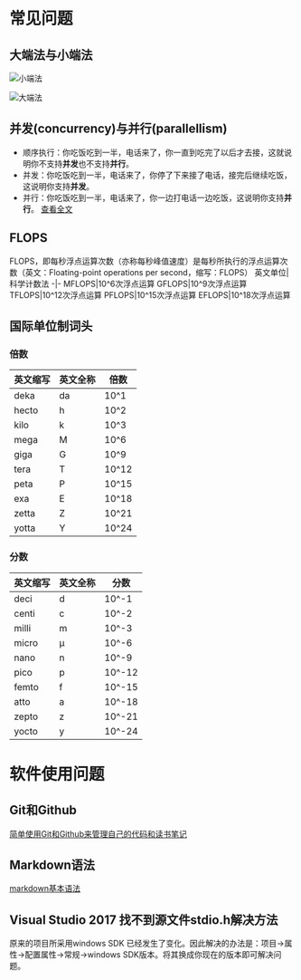 # 常见问题
## 大端法与小端法
![小端法](https://upload.wikimedia.org/wikipedia/commons/thumb/e/ed/Little-Endian.svg/280px-Little-Endian.svg.png)

![大端法](https://upload.wikimedia.org/wikipedia/commons/thumb/5/54/Big-Endian.svg/280px-Big-Endian.svg.png)

## 并发(concurrency)与并行(parallellism)
- 顺序执行：你吃饭吃到一半，电话来了，你一直到吃完了以后才去接，这就说明你不支持**并发**也不支持**并行**。
- 并发：你吃饭吃到一半，电话来了，你停了下来接了电话，接完后继续吃饭，这说明你支持**并发**。
- 并行：你吃饭吃到一半，电话来了，你一边打电话一边吃饭，这说明你支持**并行**。
    [查看全文](https://blog.csdn.net/qq_27825451/article/details/78850336?utm_source=copy)

## FLOPS
FLOPS，即每秒浮点运算次数（亦称每秒峰值速度）是每秒所执行的浮点运算次数（英文：Floating-point operations per second，缩写：FLOPS）
英文单位|科学计数法
-|-
MFLOPS|10^6次浮点运算
GFLOPS|10^9次浮点运算
TFLOPS|10^12次浮点运算
PFLOPS|10^15次浮点运算
EFLOPS|10^18次浮点运算

## 国际单位制词头
### 倍数
英文缩写|英文全称|倍数
-|-|-
deka|da|10^1
hecto|h|10^2
kilo|k|10^3
mega|M|10^6
giga|G|10^9
tera|T|10^12
peta|P|10^15
exa|E|10^18
zetta|Z|10^21
yotta|Y|10^24

### 分数
英文缩写|英文全称|分数
-|-|-
deci|d|10^-1
centi|c|10^-2
milli|m|10^-3
micro|μ|10^-6
nano|n|10^-9
pico|p|10^-12
femto|f|10^-15
atto|a|10^-18
zepto|z|10^-21
yocto|y|10^-24

# 软件使用问题
## Git和Github
[简单使用Git和Github来管理自己的代码和读书笔记](https://my.oschina.net/bxxfighting/blog/378196)

## Markdown语法
[markdown基本语法](https://www.jianshu.com/p/191d1e21f7ed)
## Visual Studio 2017 找不到源文件stdio.h解决方法
原来的项目所采用windows SDK 已经发生了变化。因此解决的办法是：项目->属性->配置属性->常规->windows SDK版本。将其换成你现在的版本即可解决问题。